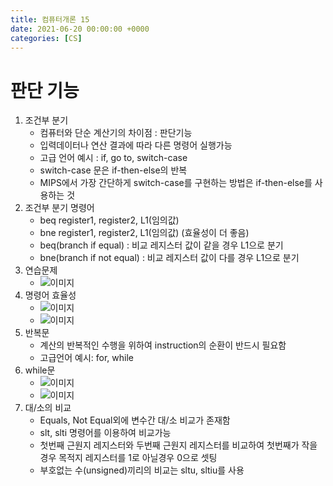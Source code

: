```yaml
---
title: 컴퓨터개론 15
date: 2021-06-20 00:00:00 +0000
categories: [CS]
---
```


# 판단 기능

1. 조건부 분기
    - 컴퓨터와 단순 계산기의 차이점 : 판단기능
    - 입력데이터나 연산 결과에 따라 다른 명령어 실행가능
    - 고급 언어 예시 : if, go to, switch-case
    - switch-case 문은 if-then-else의 반복
    - MIPS에서 가장 간단하게 switch-case를 구현하는 방법은 if-then-else를 사용하는 것
2. 조건부 분기 명령어
    - beq register1, register2, L1(임의값)
    - bne register1, register2, L1(임의값) (효율성이 더 좋음)
    - beq(branch if equal) : 비교 레지스터 값이 같을 경우 L1으로 분기
    - bne(branch if not equal) : 비교 레지스터 값이 다를 경우 L1으로 분기
3. 연습문제
    - ![이미지]()
4. 명령어 효율성
    - ![이미지]()
    - ![이미지]()
5. 반복문
    - 계산의 반복적인 수행을 위하여 instruction의 순환이 반드시 필요함
    - 고급언어 예시: for, while
6. while문
    - ![이미지]()
    - ![이미지]()
7. 대/소의 비교
    - Equals, Not Equal외에 변수간 대/소 비교가 존재함
    - slt, slti 명령어를 이용하여 비교가능
    - 첫번째 근원지 레지스터와 두번째 근원지 레지스터를 비교하여 첫번째가 작을 경우 목적지 레지스터를 1로 아닐경우 0으로 셋팅
    - 부호없는 수(unsigned)끼리의 비교는 sltu, sltiu를 사용